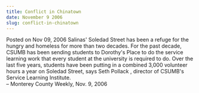 ```yaml
---
title: Conflict in Chinatown
date: November 9 2006
slug: conflict-in-chinatown
---
```


 



<span class="date">Posted on Nov 09, 2006    </span>
Salinas&apos; Soledad Street has been a refuge for the hungry and
homeless for more than two decades. For the past decade, CSUMB has
been sending students to Dorothy&apos;s Place to do the service learning
work that every student at the university is required to do. Over
the last five years, students have been putting in a combined 3,000
volunteer hours a year on Soledad Street, says Seth Pollack ,
director of CSUMB&apos;s Service Learning Institute.<br>
&#x2013; Monterey County Weekly, Nov. 9, 2006<br/></br>




```
